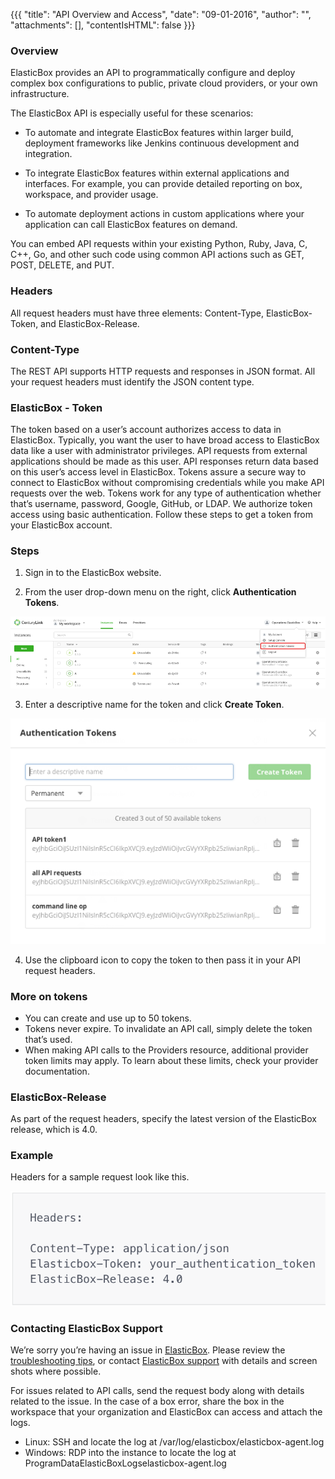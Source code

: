 {{{ "title": "API Overview and Access",
"date": "09-01-2016",
"author": "",
"attachments": [],
"contentIsHTML": false
}}}

### Overview

ElasticBox provides an API to programmatically configure and deploy complex box configurations to public, private cloud providers, or your own infrastructure.

The ElasticBox API is especially useful for these scenarios:

* To automate and integrate ElasticBox features within larger build, deployment frameworks like Jenkins continuous development and integration.

* To integrate ElasticBox features within external applications and interfaces. For example, you can provide detailed reporting on box, workspace, and provider usage.

* To automate deployment actions in custom applications where your application can call ElasticBox features on demand.

You can embed API requests within your existing Python, Ruby, Java, C, C++, Go, and other such code using common API actions such as GET, POST, DELETE, and PUT.

### Headers

All request headers must have three elements: Content-Type, ElasticBox-Token, and ElasticBox-Release.

### Content-Type

The REST API supports HTTP requests and responses in JSON format. All your request headers must identify the JSON content type.

### ElasticBox - Token

The token based on a user’s account authorizes access to data in ElasticBox. Typically, you want the user to have broad access to ElasticBox data like a user with administrator privileges. API requests from external applications should be made as this user. API responses return data based on this user’s access level in ElasticBox.
Tokens assure a secure way to connect to ElasticBox without compromising credentials while you make API requests over the web. Tokens work for any type of authentication whether that’s username, password, Google, GitHub, or LDAP. We authorize token access using basic authentication.
Follow these steps to get a token from your ElasticBox account.

### Steps

1. Sign in to the ElasticBox website.

2. From the user drop-down menu on the right, click **Authentication Tokens**.

![api1](../images/EBapi1.png)

3. Enter a descriptive name for the token and click **Create Token**.

![api2](../images/EBapi2.png)

4. Use the clipboard icon to copy the token to then pass it in your API request headers.

### More on tokens

* You can create and use up to 50 tokens.
* Tokens never expire. To invalidate an API call, simply delete the token that’s used.
* When making API calls to the Providers resource, additional provider token limits may apply. To learn about these limits, check your provider documentation.

### ElasticBox-Release

As part of the request headers, specify the latest version of the ElasticBox release, which is 4.0.

### Example

Headers for a sample request look like this.

![api3](../images/EBapi3.png)

### Contacting ElasticBox Support
We’re sorry you’re having an issue in [ElasticBox](//www.ctl.io/elasticbox/). Please review the [troubleshooting tips](./troubleshooting-tips.md), or contact [ElasticBox support](mailto:support@elasticbox.com) with details and screen shots where possible.

For issues related to API calls, send the request body along with details related to the issue. In the case of a box error, share the box in the workspace that your organization and ElasticBox can access and attach the logs.
* Linux: SSH and locate the log at /var/log/elasticbox/elasticbox-agent.log
* Windows: RDP into the instance to locate the log at ProgramDataElasticBoxLogselasticbox-agent.log

